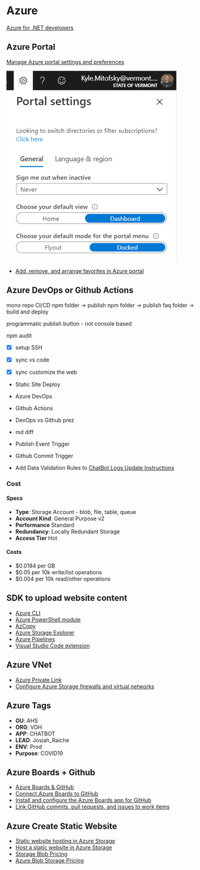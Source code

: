 # Azure

[Azure for .NET developers](https://docs.microsoft.com/en-us/dotnet/azure/)

## Azure Portal

[Manage Azure portal settings and preferences](https://docs.microsoft.com/en-us/azure/azure-portal/set-preferences)

![azure portal view](/assets/notes/azure/azure-portal-view.png)

* [Add, remove, and arrange favorites in Azure portal](https://docs.microsoft.com/en-us/azure/azure-portal/azure-portal-add-remove-sort-favorites)


## Azure DevOps or Github Actions

mono repo
CI/CD
npm folder -> publish
npm folder -> publish
faq folder -> build and deploy


programmatic publish button - not console based

npm audit


* [x] setup SSH
* [x] sync vs code
* [x] sync customize the web


* Static Site Deploy
* Azure DevOps
* Github Actions

* DevOps vs Github prez

* md diff

* Publish Event Trigger
* Github Commit Trigger

* Add Data Validation Rules to [ChatBot Logs Update Instructions](https://github.com/VermontDepartmentOfHealth/covid-bot/blob/master/ai-query/sheet-updates.md)


### Cost

#### Specs

* **Type**: Storage Account - blob, file, table, queue
* **Account Kind**: General Purpose v2
* **Performance** Standard
* **Redundancy**: Locally Redundant Storage
* **Access Tier** Hot

#### Costs

* $0.0184 per GB
* $0.05 per 10k write/list operations
* $0.004 per 10k read/other operations

## SDK to upload website content

* [Azure CLI](https://docs.microsoft.com/en-us/azure/storage/blobs/storage-blob-static-website-how-to?tabs=azure-cli)
* [Azure PowerShell module](https://docs.microsoft.com/en-us/azure/storage/blobs/storage-blob-static-website-how-to?tabs=azure-powershell)
* [AzCopy](https://docs.microsoft.com/en-us/azure/storage/common/storage-use-azcopy-v10)
* [Azure Storage Explorer](https://azure.microsoft.com/en-us/features/storage-explorer/)
* [Azure Pipelines](https://azure.microsoft.com/en-us/services/devops/pipelines/)
* [Visual Studio Code extension](https://docs.microsoft.com/en-us/azure/javascript/tutorial-vscode-static-website-node-01?tabs=bash)



## Azure VNet

* [Azure Private Link](https://azure.microsoft.com/en-us/services/private-link/#features)
* [Configure Azure Storage firewalls and virtual networks](https://docs.microsoft.com/en-us/azure/storage/common/storage-network-security)

## Azure Tags

* **OU**: AHS
* **ORG**: VDH
* **APP**: CHATBOT
* **LEAD**: Josiah_Raiche
* **ENV**: Prod
* **Purpose**: COVID19

## Azure Boards + Github

* [Azure Boards & GitHub](https://docs.microsoft.com/en-us/azure/devops/boards/github/?view=azure-devops)
* [Connect Azure Boards to GitHub](https://docs.microsoft.com/en-us/azure/devops/boards/github/connect-to-github?view=azure-devops)
* [Install and configure the Azure Boards app for GitHub](https://docs.microsoft.com/en-us/azure/devops/boards/github/install-github-app?view=azure-devops)
* [Link GitHub commits, pull requests, and issues to work items](https://docs.microsoft.com/en-us/azure/devops/boards/github/link-to-from-github?view=azure-devops)






## Azure Create Static Website

* [Static website hosting in Azure Storage](https://docs.microsoft.com/en-us/azure/storage/blobs/storage-blob-static-website)
* [Host a static website in Azure Storage](https://docs.microsoft.com/en-us/azure/storage/blobs/storage-blob-static-website-how-to?tabs=azure-portal)
* [Storage Blob Pricing](https://azure.microsoft.com/en-us/pricing/details/storage/blobs/)
* [Azure Blob Storage Pricing](https://azure.microsoft.com/en-us/pricing/details/storage/blobs/)
